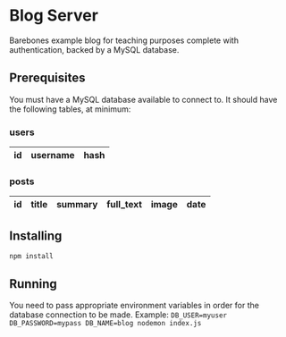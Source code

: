 # Blog Server
Barebones example blog for teaching purposes complete with authentication, backed by a MySQL database.

## Prerequisites
You must have a MySQL database available to connect to. It should have the following tables, at minimum:

### users
| id  | username | hash    |
| --- | -------- | ------- |

### posts
| id  | title | summary | full_text | image | date |
| --- | ----- | ------- | -------- | ----- | ---- |

## Installing
`npm install`

## Running
You need to pass appropriate environment variables in order for the database connection to be made. Example:
`DB_USER=myuser DB_PASSWORD=mypass DB_NAME=blog nodemon index.js`
